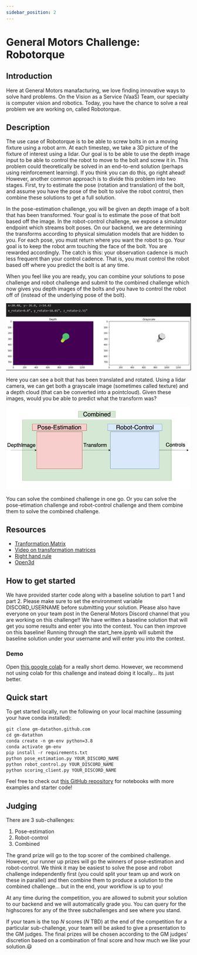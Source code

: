 ```yaml
---
sidebar_position: 2
---
```


# General Motors Challenge: Robotorque


## Introduction
Here at General Motors manafacturing, we love finding innovative ways to solve hard problems.
On the Vision as a Service (VaaS) Team, our specialty is computer vision and robotics.
Today, you have the chance to solve a real problem we are working on, called Robotorque.


## Description
The use case of Robotorque is to be able to screw bolts in on a moving fixture using a robot arm. At each timestep, we take a 3D picture of the fixture of interest using a lidar.
Our goal is to be able to use the depth image input to be able to control the robot to move to the bolt and screw it in. This problem could theoretically be solved in an end-to-end solution (perhaps using reinforcement learning). If you think you can do this, go right ahead! However, another common approach is to divide this problem into two stages. First, try to estimate the pose (rotation and translation) of the bolt, and assume you have the pose of the bolt to solve the robot control, then combine these solutions to get a full solution.

In the pose-estimation challenge, you will be given an depth image of a bolt that has been transformed. Your goal is to estimate the pose of that bolt based off the image.
In the robot-control challenge, we expose a simulator endpoint which streams bolt poses. On our backend, we are determining the transforms according to physical simulation models that are hidden to you. For each pose, you must return where you want the robot to go. Your goal is to keep the robot arm touching the face of the bolt. You are rewarded accordingly. The catch is this: your observation cadence is much less frequent than your control cadence.
That is, you must control the robot based off where you predict the bolt is at any time.

When you feel like you are ready, you can combine your solutions to pose challenge and robot challenge and submit to the combined challenge which now gives you depth images of the bolts and you have to control the robot off of (instead of the underlying pose of the bolt).

![gm_pic1](./gm/gm_1.png)

Here you can see a bolt that has been translated and rotated. Using a lidar camera, we can get both a grayscale image (sometimes called texture) and a depth cloud (that can be converted into a pointcloud). Given these images, would you be able to predict what the transform was?

![gm_pic2](./gm/gm_2.png)

You can solve the combined challenge in one go. Or you can solve the pose-etimation challenge and robot-control challenge and them combine them to solve the combined challenge.


## Resources
- [Tranformation Matrix](https://en.wikipedia.org/wiki/Transformation_matrix)
- [Video on transformation matrices](https://www.youtube.com/watch?v=vlb3P7arbkU&ab_channel=NorthwesternRobotics)
- [Right hand rule](https://en.wikipedia.org/wiki/Right-hand_rule)
- [Open3d](http://www.open3d.org/docs/release/introduction.html)
 

## How to get started
We have provided starter code along with a baseline solution to part 1 and part 2. Please make sure to set the environment variable DISCORD_USERNAME before submitting your solution. Please also have everyone on your team post in the General Motors Discord channel that you are working on this challenge!! We have written a baseline solution that will get you some results and enter you into the contest. You can then improve on this baseline! Running through the start_here.ipynb will submit the baseline solution under your username and will enter you into the contest.

### Demo
Open [this google colab](https://colab.research.google.com/drive/1jCrbcQwIKktIp0ea_v_4kHsZ71vmoaiK#scrollTo=Ux0rXpz1i8T7)
for a really short demo. However, we recommend not using colab for this challenge and instead doing it locally... its just better.

## Quick start
To get started locally, run the following on your local machine (assuming your have conda installed):
```
git clone gm-datathon.github.com
cd gm-datathon
conda create -n gm-env python=3.8
conda activate gm-env 
pip install -r requirements.txt
python pose_estimation.py YOUR_DISCORD_NAME
python robot_control.py YOUR_DISCORD_NAME
python scoring_client.py YOUR_DISCORD_NAME
```
Feel free to check out [this GitHub repository](https://github.com/josiahcoad/datathon-client) for notebooks with more examples and starter code!


## Judging
There are 3 sub-challenges: 
1. Pose-estimation
2. Robot-control
3. Combined

The grand prize will go to the top scorer of the combined challenge. However, our runner up prizes will go the winners of pose-estimation and robot-control. We think it may be easiest to solve the pose and robot challenge independently first (you could split your team up and work on these in parallel) and then combine them to produce a solution to the combined challenge... but in the end, your workflow is up to you!

At any time during the competition, you are allowed to submit your solution to our backend and we will automatically grade you. You can query for the highscores for any of the three subchallenges and see where you stand.

If your team is the top *N* scores (*N* TBD) at the end of the competition for a particular sub-challenge, your team will be asked to give a presentation to the GM judges. The final prizes will be chosen according to the GM judges' discretion based on a combination of final score and how much we like your solution.😃


<!-- ## Prizes
**1st Place**: Any $200 purchase from Amazon per team member

**2nd Place**: RC C8 Corvettes

**3rd Place**: Nerf Gun pack -->
